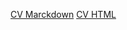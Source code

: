 [CV Marckdown](https://Anton-Logvin92.github.io/rsschool-cv/cv)
[CV HTML](https://Anton-Logvin92.github.io/rsschool-cv)